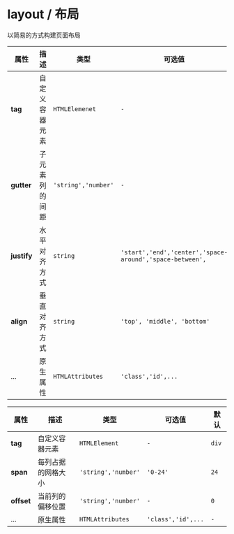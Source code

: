 # layout / 布局

以简易的方式构建页面布局

<fe-code-show title="默认的" desc="row组件可以创建一个行容器" name="ex-layout-default" />

<fe-code-show title="列" desc="col组件可以创建不同宽度的列容器" name="ex-layout-column" />

<fe-code-show title="间距" desc="在row组件上指定子元素 (列) 的间距" name="ex-layout-spacer" />

<fe-code-show title="组合" desc="使用 1/24 列完成布局" name="ex-layout-compose" />

<fe-code-show title="对齐" desc="使用 justify 与 align 属性以不同方式对齐列" name="ex-layout-align" />

<fe-attributes>

<fe-attributes-title title="Row Props" />

| 属性        | 描述           | 类型                | 可选值                                                   | 默认    |
| ----------- | -------------- | ------------------- | -------------------------------------------------------- | ------- |
| **tag**     | 自定义容器元素 | `HTMLElemenet`      | `-`                                                      | `div`   |
| **gutter**  | 子元素列的间距 | `'string','number'` | `-`                                                      | `0`     |
| **justify** | 水平对齐方式   | `string`            | `'start','end','center','space-around','space-between',` | `start` |
| **align**   | 垂直对齐方式   | `string`            | `'top', 'middle', 'bottom'`                              | `top`   |
| ...         | 原生属性       | `HTMLAttributes`    | `'class','id',...`                                       | `-`     |

</fe-attributes>

<fe-attributes>

<fe-attributes-title title="Col Props" />

| 属性       | 描述               | 类型                | 可选值             | 默认  |
| ---------- | ------------------ | ------------------- | ------------------ | ----- |
| **tag**    | 自定义容器元素     | `HTMLElement`       | `-`                | `div` |
| **span**   | 每列占据的网格大小 | `'string','number'` | `'0-24'`           | `24`  |
| **offset** | 当前列的偏移位置   | `'string','number'` | `-`                | `0`   |
| ...        | 原生属性           | `HTMLAttributes`    | `'class','id',...` | `-`   |

</fe-attributes>
